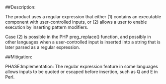 ##Description:

The product uses a regular expression that either (1) contains an executable component with user-controlled inputs, or (2) allows a user to enable execution by inserting pattern modifiers.

Case (2) is possible in the PHP preg_replace() function, and possibly in other languages when a user-controlled input is inserted into a string that is later parsed as a regular expression.

##Mitigation:


PHASE:Implementation:
The regular expression feature in some languages allows inputs to be quoted or escaped before insertion, such as Q and E in Perl.

